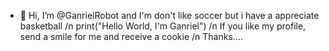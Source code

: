 - 👋 Hi, I’m @GanrielRobot and I'm  don't like soccer but i have a appreciate basketball /n
print("Hello World, I'm Ganriel") /n
If you like my profile, send a smile for me and receive a cookie /n
Thanks....
